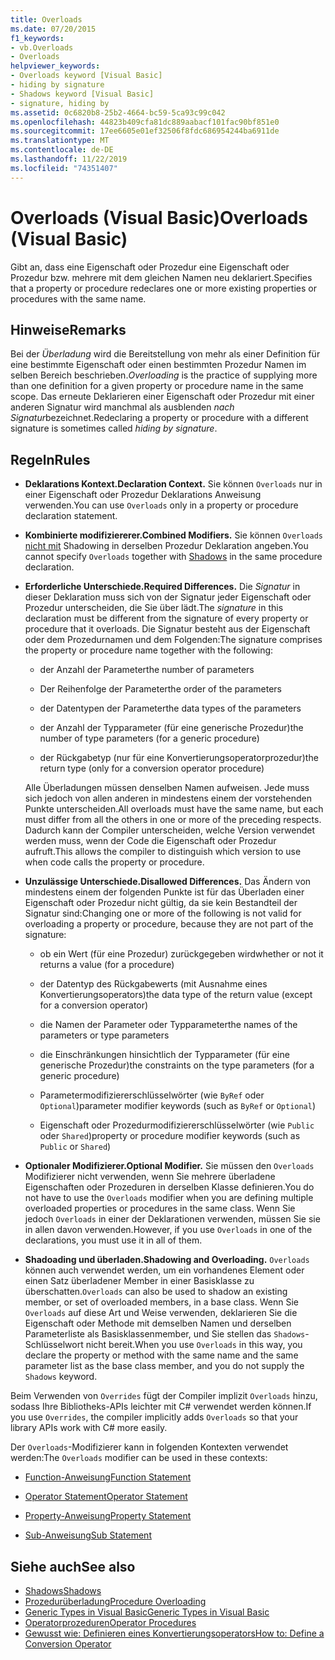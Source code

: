 ```yaml
---
title: Overloads
ms.date: 07/20/2015
f1_keywords:
- vb.Overloads
- Overloads
helpviewer_keywords:
- Overloads keyword [Visual Basic]
- hiding by signature
- Shadows keyword [Visual Basic]
- signature, hiding by
ms.assetid: 0c6820b8-25b2-4664-bc59-5ca93c99c042
ms.openlocfilehash: 44823b409cfa81dc889aabacf101fac90bf851e0
ms.sourcegitcommit: 17ee6605e01ef32506f8fdc686954244ba6911de
ms.translationtype: MT
ms.contentlocale: de-DE
ms.lasthandoff: 11/22/2019
ms.locfileid: "74351407"
---
```

# <a name="overloads-visual-basic"></a><span data-ttu-id="3c31a-102">Overloads (Visual Basic)</span><span class="sxs-lookup"><span data-stu-id="3c31a-102">Overloads (Visual Basic)</span></span>

<span data-ttu-id="3c31a-103">Gibt an, dass eine Eigenschaft oder Prozedur eine Eigenschaft oder Prozedur bzw. mehrere mit dem gleichen Namen neu deklariert.</span><span class="sxs-lookup"><span data-stu-id="3c31a-103">Specifies that a property or procedure redeclares one or more existing properties or procedures with the same name.</span></span>

## <a name="remarks"></a><span data-ttu-id="3c31a-104">Hinweise</span><span class="sxs-lookup"><span data-stu-id="3c31a-104">Remarks</span></span>

<span data-ttu-id="3c31a-105">Bei der *Überladung* wird die Bereitstellung von mehr als einer Definition für eine bestimmte Eigenschaft oder einen bestimmten Prozedur Namen im selben Bereich beschrieben.</span><span class="sxs-lookup"><span data-stu-id="3c31a-105">*Overloading* is the practice of supplying more than one definition for a given property or procedure name in the same scope.</span></span> <span data-ttu-id="3c31a-106">Das erneute Deklarieren einer Eigenschaft oder Prozedur mit einer anderen Signatur wird manchmal als ausblenden *nach Signatur*bezeichnet.</span><span class="sxs-lookup"><span data-stu-id="3c31a-106">Redeclaring a property or procedure with a different signature is sometimes called *hiding by signature*.</span></span>

## <a name="rules"></a><span data-ttu-id="3c31a-107">Regeln</span><span class="sxs-lookup"><span data-stu-id="3c31a-107">Rules</span></span>

- <span data-ttu-id="3c31a-108">**Deklarations Kontext.**</span><span class="sxs-lookup"><span data-stu-id="3c31a-108">**Declaration Context.**</span></span> <span data-ttu-id="3c31a-109">Sie können `Overloads` nur in einer Eigenschaft oder Prozedur Deklarations Anweisung verwenden.</span><span class="sxs-lookup"><span data-stu-id="3c31a-109">You can use `Overloads` only in a property or procedure declaration statement.</span></span>

- <span data-ttu-id="3c31a-110">**Kombinierte modifiziererer.**</span><span class="sxs-lookup"><span data-stu-id="3c31a-110">**Combined Modifiers.**</span></span> <span data-ttu-id="3c31a-111">Sie können `Overloads` [nicht mit](../../../visual-basic/language-reference/modifiers/shadows.md) Shadowing in derselben Prozedur Deklaration angeben.</span><span class="sxs-lookup"><span data-stu-id="3c31a-111">You cannot specify `Overloads` together with [Shadows](../../../visual-basic/language-reference/modifiers/shadows.md) in the same procedure declaration.</span></span>

- <span data-ttu-id="3c31a-112">**Erforderliche Unterschiede.**</span><span class="sxs-lookup"><span data-stu-id="3c31a-112">**Required Differences.**</span></span> <span data-ttu-id="3c31a-113">Die *Signatur* in dieser Deklaration muss sich von der Signatur jeder Eigenschaft oder Prozedur unterscheiden, die Sie über lädt.</span><span class="sxs-lookup"><span data-stu-id="3c31a-113">The *signature* in this declaration must be different from the signature of every property or procedure that it overloads.</span></span> <span data-ttu-id="3c31a-114">Die Signatur besteht aus der Eigenschaft oder dem Prozedurnamen und dem Folgenden:</span><span class="sxs-lookup"><span data-stu-id="3c31a-114">The signature comprises the property or procedure name together with the following:</span></span>

  - <span data-ttu-id="3c31a-115">der Anzahl der Parameter</span><span class="sxs-lookup"><span data-stu-id="3c31a-115">the number of parameters</span></span>

  - <span data-ttu-id="3c31a-116">Der Reihenfolge der Parameter</span><span class="sxs-lookup"><span data-stu-id="3c31a-116">the order of the parameters</span></span>

  - <span data-ttu-id="3c31a-117">der Datentypen der Parameter</span><span class="sxs-lookup"><span data-stu-id="3c31a-117">the data types of the parameters</span></span>

  - <span data-ttu-id="3c31a-118">der Anzahl der Typparameter (für eine generische Prozedur)</span><span class="sxs-lookup"><span data-stu-id="3c31a-118">the number of type parameters (for a generic procedure)</span></span>

  - <span data-ttu-id="3c31a-119">der Rückgabetyp (nur für eine Konvertierungsoperatorprozedur)</span><span class="sxs-lookup"><span data-stu-id="3c31a-119">the return type (only for a conversion operator procedure)</span></span>

  <span data-ttu-id="3c31a-120">Alle Überladungen müssen denselben Namen aufweisen. Jede muss sich jedoch von allen anderen in mindestens einem der vorstehenden Punkte unterscheiden.</span><span class="sxs-lookup"><span data-stu-id="3c31a-120">All overloads must have the same name, but each must differ from all the others in one or more of the preceding respects.</span></span> <span data-ttu-id="3c31a-121">Dadurch kann der Compiler unterscheiden, welche Version verwendet werden muss, wenn der Code die Eigenschaft oder Prozedur aufruft.</span><span class="sxs-lookup"><span data-stu-id="3c31a-121">This allows the compiler to distinguish which version to use when code calls the property or procedure.</span></span>

- <span data-ttu-id="3c31a-122">**Unzulässige Unterschiede.**</span><span class="sxs-lookup"><span data-stu-id="3c31a-122">**Disallowed Differences.**</span></span> <span data-ttu-id="3c31a-123">Das Ändern von mindestens einem der folgenden Punkte ist für das Überladen einer Eigenschaft oder Prozedur nicht gültig, da sie kein Bestandteil der Signatur sind:</span><span class="sxs-lookup"><span data-stu-id="3c31a-123">Changing one or more of the following is not valid for overloading a property or procedure, because they are not part of the signature:</span></span>

  - <span data-ttu-id="3c31a-124">ob ein Wert (für eine Prozedur) zurückgegeben wird</span><span class="sxs-lookup"><span data-stu-id="3c31a-124">whether or not it returns a value (for a procedure)</span></span>

  - <span data-ttu-id="3c31a-125">der Datentyp des Rückgabewerts (mit Ausnahme eines Konvertierungsoperators)</span><span class="sxs-lookup"><span data-stu-id="3c31a-125">the data type of the return value (except for a conversion operator)</span></span>

  - <span data-ttu-id="3c31a-126">die Namen der Parameter oder Typparameter</span><span class="sxs-lookup"><span data-stu-id="3c31a-126">the names of the parameters or type parameters</span></span>

  - <span data-ttu-id="3c31a-127">die Einschränkungen hinsichtlich der Typparameter (für eine generische Prozedur)</span><span class="sxs-lookup"><span data-stu-id="3c31a-127">the constraints on the type parameters (for a generic procedure)</span></span>

  - <span data-ttu-id="3c31a-128">Parametermodifiziererschlüsselwörter (wie `ByRef` oder `Optional`)</span><span class="sxs-lookup"><span data-stu-id="3c31a-128">parameter modifier keywords (such as `ByRef` or `Optional`)</span></span>

  - <span data-ttu-id="3c31a-129">Eigenschaft oder Prozedurmodifiziererschlüsselwörter (wie `Public` oder `Shared`)</span><span class="sxs-lookup"><span data-stu-id="3c31a-129">property or procedure modifier keywords (such as `Public` or `Shared`)</span></span>

- <span data-ttu-id="3c31a-130">**Optionaler Modifizierer.**</span><span class="sxs-lookup"><span data-stu-id="3c31a-130">**Optional Modifier.**</span></span> <span data-ttu-id="3c31a-131">Sie müssen den `Overloads` Modifizierer nicht verwenden, wenn Sie mehrere überladene Eigenschaften oder Prozeduren in derselben Klasse definieren.</span><span class="sxs-lookup"><span data-stu-id="3c31a-131">You do not have to use the `Overloads` modifier when you are defining multiple overloaded properties or procedures in the same class.</span></span> <span data-ttu-id="3c31a-132">Wenn Sie jedoch `Overloads` in einer der Deklarationen verwenden, müssen Sie sie in allen davon verwenden.</span><span class="sxs-lookup"><span data-stu-id="3c31a-132">However, if you use `Overloads` in one of the declarations, you must use it in all of them.</span></span>

- <span data-ttu-id="3c31a-133">**Shadoading und überladen.**</span><span class="sxs-lookup"><span data-stu-id="3c31a-133">**Shadowing and Overloading.**</span></span> <span data-ttu-id="3c31a-134">`Overloads` können auch verwendet werden, um ein vorhandenes Element oder einen Satz überladener Member in einer Basisklasse zu überschatten.</span><span class="sxs-lookup"><span data-stu-id="3c31a-134">`Overloads` can also be used to shadow an existing member, or set of overloaded members, in a base class.</span></span> <span data-ttu-id="3c31a-135">Wenn Sie `Overloads` auf diese Art und Weise verwenden, deklarieren Sie die Eigenschaft oder Methode mit demselben Namen und derselben Parameterliste als Basisklassenmember, und Sie stellen das `Shadows`-Schlüsselwort nicht bereit.</span><span class="sxs-lookup"><span data-stu-id="3c31a-135">When you use `Overloads` in this way, you declare the property or method with the same name and the same parameter list as the base class member, and you do not supply the `Shadows` keyword.</span></span>

<span data-ttu-id="3c31a-136">Beim Verwenden von `Overrides` fügt der Compiler implizit `Overloads` hinzu, sodass Ihre Bibliotheks-APIs leichter mit C# verwendet werden können.</span><span class="sxs-lookup"><span data-stu-id="3c31a-136">If you use `Overrides`, the compiler implicitly adds `Overloads` so that your library APIs work with C# more easily.</span></span>

<span data-ttu-id="3c31a-137">Der `Overloads`-Modifizierer kann in folgenden Kontexten verwendet werden:</span><span class="sxs-lookup"><span data-stu-id="3c31a-137">The `Overloads` modifier can be used in these contexts:</span></span>

- [<span data-ttu-id="3c31a-138">Function-Anweisung</span><span class="sxs-lookup"><span data-stu-id="3c31a-138">Function Statement</span></span>](../../../visual-basic/language-reference/statements/function-statement.md)

- [<span data-ttu-id="3c31a-139">Operator Statement</span><span class="sxs-lookup"><span data-stu-id="3c31a-139">Operator Statement</span></span>](../../../visual-basic/language-reference/statements/operator-statement.md)

- [<span data-ttu-id="3c31a-140">Property-Anweisung</span><span class="sxs-lookup"><span data-stu-id="3c31a-140">Property Statement</span></span>](../../../visual-basic/language-reference/statements/property-statement.md)

- [<span data-ttu-id="3c31a-141">Sub-Anweisung</span><span class="sxs-lookup"><span data-stu-id="3c31a-141">Sub Statement</span></span>](../../../visual-basic/language-reference/statements/sub-statement.md)

## <a name="see-also"></a><span data-ttu-id="3c31a-142">Siehe auch</span><span class="sxs-lookup"><span data-stu-id="3c31a-142">See also</span></span>

- [<span data-ttu-id="3c31a-143">Shadows</span><span class="sxs-lookup"><span data-stu-id="3c31a-143">Shadows</span></span>](../../../visual-basic/language-reference/modifiers/shadows.md)
- [<span data-ttu-id="3c31a-144">Prozedurüberladung</span><span class="sxs-lookup"><span data-stu-id="3c31a-144">Procedure Overloading</span></span>](../../../visual-basic/programming-guide/language-features/procedures/procedure-overloading.md)
- [<span data-ttu-id="3c31a-145">Generic Types in Visual Basic</span><span class="sxs-lookup"><span data-stu-id="3c31a-145">Generic Types in Visual Basic</span></span>](../../../visual-basic/programming-guide/language-features/data-types/generic-types.md)
- [<span data-ttu-id="3c31a-146">Operatorprozeduren</span><span class="sxs-lookup"><span data-stu-id="3c31a-146">Operator Procedures</span></span>](../../../visual-basic/programming-guide/language-features/procedures/operator-procedures.md)
- [<span data-ttu-id="3c31a-147">Gewusst wie: Definieren eines Konvertierungsoperators</span><span class="sxs-lookup"><span data-stu-id="3c31a-147">How to: Define a Conversion Operator</span></span>](../../../visual-basic/programming-guide/language-features/procedures/how-to-define-a-conversion-operator.md)
